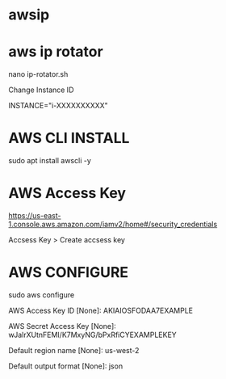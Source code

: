 # awsip
# aws ip rotator

nano ip-rotator.sh

Change Instance ID

INSTANCE="i-XXXXXXXXXX"


# AWS CLI INSTALL

sudo apt  install awscli -y


# AWS Access Key

https://us-east-1.console.aws.amazon.com/iamv2/home#/security_credentials

Accsess Key > Create accsess key



# AWS CONFIGURE

sudo aws configure

AWS Access Key ID [None]: AKIAIOSFODAA7EXAMPLE

AWS Secret Access Key [None]: wJalrXUtnFEMI/K7MxyNG/bPxRfiCYEXAMPLEKEY

Default region name [None]: us-west-2

Default output format [None]: json
